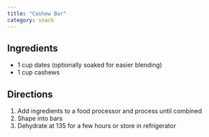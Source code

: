 ```yaml
---
title: "Cashew Bar"
category: snack
---
```


## Ingredients

- 1 cup dates (optionally soaked for easier blending)
- 1 cup cashews

## Directions

1. Add ingredients to a food processor and process until combined
2. Shape into bars
3. Dehydrate at 135 for a few hours or store in refrigerator
